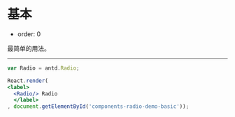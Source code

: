 # 基本

- order: 0

最简单的用法。

---

````jsx
var Radio = antd.Radio;

React.render(
<label>
  <Radio/> Radio
  </label>
, document.getElementById('components-radio-demo-basic'));
````
